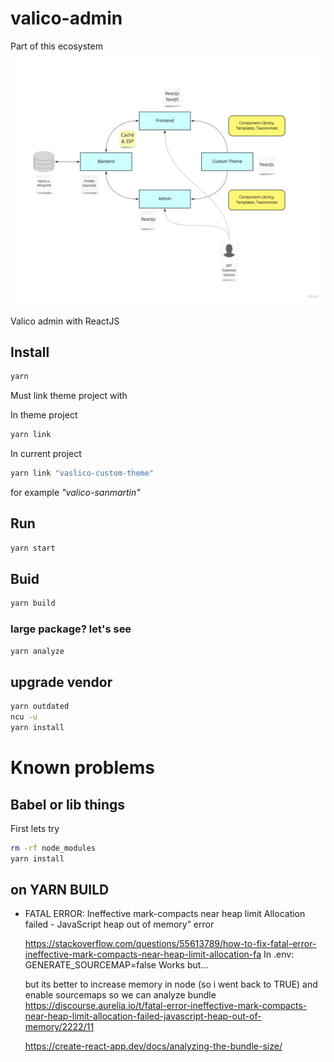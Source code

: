 # valico-admin

Part of this ecosystem
![alt text](https://github.com/pierrotagency/valico-admin/blob/master/doc/ecosystem.jpg?raw=true)

Valico admin with ReactJS

## Install
```bash
yarn
```
Must link theme project with

In theme project
```bash
yarn link
```

In current project
```bash
yarn link "vaslico-custom-theme"
```
for example *"valico-sanmartin"*

## Run
```bash
yarn start
```

## Buid
```bash
yarn build
```

### large package? let's see
```bash
yarn analyze
```

## upgrade vendor
```bash
yarn outdated
ncu -u
yarn install
```



# Known problems

## Babel or lib things
First lets try
```bash
rm -rf node_modules
yarn install
```


## on YARN BUILD

- FATAL ERROR: Ineffective mark-compacts near heap limit Allocation failed - JavaScript heap out of memory” error
    
    https://stackoverflow.com/questions/55613789/how-to-fix-fatal-error-ineffective-mark-compacts-near-heap-limit-allocation-fa
    In .env: GENERATE_SOURCEMAP=false
    Works but...

    but its better to increase memory in node (so i went back to TRUE) and enable sourcemaps so we can analyze bundle
    https://discourse.aurelia.io/t/fatal-error-ineffective-mark-compacts-near-heap-limit-allocation-failed-javascript-heap-out-of-memory/2222/11

    https://create-react-app.dev/docs/analyzing-the-bundle-size/